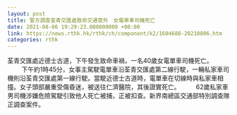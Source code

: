 ```yaml
---
layout: post
title: 警方調查荃青交匯處致命交通意外　女電單車司機死亡
date: 2021-08-06 19:29:23.000000000 +08:00
link: https://news.rthk.hk/rthk/ch/component/k2/1604688-20210806.htm
categories: rthk
---
```


荃青交匯處近德士古道，下午發生致命車禍，一名40歲女電單車司機死亡。
　　 
下午約1時45分，女事主駕駛電單車沿荃青交匯處第二線行駛，一輛私家車司機則沿荃青交匯處第一線行駛。當駛近德士古道時，電單車在切線時與私家車相撞。女子頭部嚴重受傷昏迷，被送往仁濟醫院，其後證實死亡。
　　 
62歲私家車男司機涉嫌危險駕駛引致他人死亡被捕，正被扣查。新界南總區交通部特別調查隊正調查案件。
　　
